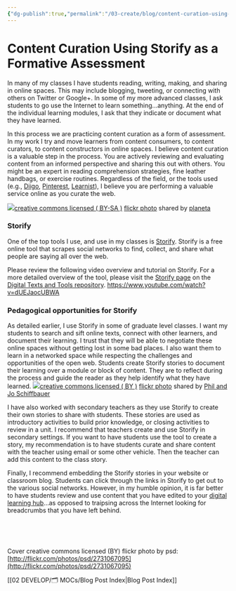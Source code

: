```yaml
---
{"dg-publish":true,"permalink":"/03-create/blog/content-curation-using-storify-as-a-formative-assessment/","title":"Content Curation Using Storify as a Formative Assessment","tags":["curation","walkmyworld"]}
---
```


# Content Curation Using Storify as a Formative Assessment

In many of my classes I have students reading, writing, making, and sharing in online spaces. This may include blogging, tweeting, or connecting with others on Twitter or Google+. In some of my more advanced classes, I ask students to go use the Internet to learn something...anything. At the end of the individual learning modules, I ask that they indicate or document what they have learned.

In this process we are practicing content curation as a form of assessment. In my work I try and move learners from content consumers, to content curators, to content constructors in online spaces. I believe content curation is a valuable step in the process. You are actively reviewing and evaluating content from an informed perspective and sharing this out with others. You might be an expert in reading comprehension strategies, fine leather handbags, or exercise routines. Regardless of the field, or the tools used (e.g., [Diigo](https://www.diigo.com/), [Pinterest](https://www.pinterest.com/), [Learnist](http://learni.st/)), I believe you are performing a valuable service online as you curate the web.

[![](images/7776885762_bbc9d18154.jpg)](http://flickr.com/photos/planeta/7776885762 "Those who can, curate ... Those who can't tweet, retweet @bethkanter")[creative commons licensed ( BY-SA )](http://creativecommons.org/licenses/by-sa/2.0/) [flickr photo](http://flickr.com/photos/planeta/7776885762 "Those who can, curate ... Those who can't tweet, retweet @bethkanter") shared by [planeta](http://flickr.com/people/planeta)

### Storify

One of the top tools I use, and use in my classes is [Storify](https://storify.com/). Storify is a free online tool that scrapes social networks to find, collect, and share what people are saying all over the web.

Please review the following video overview and tutorial on Storify. For a more detailed overview of the tool, please visit the [Storify page](https://sites.google.com/site/textsandtools/techtutorials/storify) on the [Digital Texts and Tools repository](https://sites.google.com/site/textsandtools/). https://www.youtube.com/watch?v=dUEJaocUBWA

### Pedagogical opportunities for Storify

As detailed earlier, I use Storify in some of graduate level classes. I want my students to search and sift online texts, connect with other learners, and document their learning. I trust that they will be able to negotiate these online spaces without getting lost in some bad places. I also want them to learn in a networked space while respecting the challenges and opportunities of the open web. Students create Storify stories to document their learning over a module or block of content. They are to reflect during the process and guide the reader as they help identify what they have learned. [![](images/12330112334_ff753f693c.jpg)](http://flickr.com/photos/philandjo/12330112334 "Curate Word Cloud")[creative commons licensed ( BY )](http://creativecommons.org/licenses/by/2.0/) [flickr photo](http://flickr.com/photos/philandjo/12330112334 "Curate Word Cloud") shared by [Phil and Jo Schiffbauer](http://flickr.com/people/philandjo)

I have also worked with secondary teachers as they use Storify to create their own stories to share with students. These stories are used as introductory activities to build prior knowledge, or closing activities to review in a unit. I recommend that teachers create and use Storify in secondary settings. If you want to have students use the tool to create a story, my recommendation is to have students curate and share content with the teacher using email or some other vehicle. Then the teacher can add this content to the class story.

Finally, I recommend embedding the Storify stories in your website or classroom blog. Students can click through the links in Storify to get out to the various social networks. However, in my humble opinion, it is far better to have students review and use content that you have edited to your [digital learning hub](http://wiobyrne.com/building-your-front-door-or-hub-for-digital-learning-spaces/)...as opposed to traipsing across the Internet looking for breadcrumbs that you have left behind.

 

 

Cover creative commons licensed (BY) flickr photo by psd: [http://flickr.com/photos/psd/2731067095](http://flickr.com/photos/psd/2731067095)

[[02 DEVELOP/🗂️ MOCs/Blog Post Index\|Blog Post Index]]